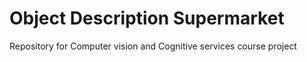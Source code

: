 # Object Description Supermarket
Repository for Computer vision and Cognitive services course project
